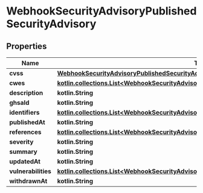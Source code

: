
# WebhookSecurityAdvisoryPublishedSecurityAdvisory

## Properties
Name | Type | Description | Notes
------------ | ------------- | ------------- | -------------
**cvss** | [**WebhookSecurityAdvisoryPublishedSecurityAdvisoryCvss**](WebhookSecurityAdvisoryPublishedSecurityAdvisoryCvss.md) |  | 
**cwes** | [**kotlin.collections.List&lt;WebhookSecurityAdvisoryPublishedSecurityAdvisoryCwesInner&gt;**](WebhookSecurityAdvisoryPublishedSecurityAdvisoryCwesInner.md) |  | 
**description** | **kotlin.String** |  | 
**ghsaId** | **kotlin.String** |  | 
**identifiers** | [**kotlin.collections.List&lt;WebhookSecurityAdvisoryPublishedSecurityAdvisoryIdentifiersInner&gt;**](WebhookSecurityAdvisoryPublishedSecurityAdvisoryIdentifiersInner.md) |  | 
**publishedAt** | **kotlin.String** |  | 
**references** | [**kotlin.collections.List&lt;WebhookSecurityAdvisoryPublishedSecurityAdvisoryReferencesInner&gt;**](WebhookSecurityAdvisoryPublishedSecurityAdvisoryReferencesInner.md) |  | 
**severity** | **kotlin.String** |  | 
**summary** | **kotlin.String** |  | 
**updatedAt** | **kotlin.String** |  | 
**vulnerabilities** | [**kotlin.collections.List&lt;WebhookSecurityAdvisoryPublishedSecurityAdvisoryVulnerabilitiesInner&gt;**](WebhookSecurityAdvisoryPublishedSecurityAdvisoryVulnerabilitiesInner.md) |  | 
**withdrawnAt** | **kotlin.String** |  | 



